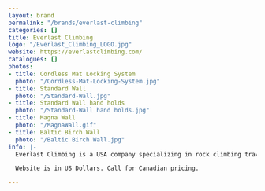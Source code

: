 ```yaml
---
layout: brand
permalink: "/brands/everlast-climbing"
categories: []
title: Everlast Climbing
logo: "/Everlast_Climbing_LOGO.jpg"
website: https://everlastclimbing.com/
catalogues: []
photos:
- title: Cordless Mat Locking System
  photo: "/Cordless-Mat-Locking-System.jpg"
- title: Standard Wall
  photo: "/Standard-Wall.jpg"
- title: Standard Wall hand holds
  photo: "/Standard-Wall hand holds.jpg"
- title: Magna Wall
  photo: "/MagnaWall.gif"
- title: Baltic Birch Wall
  photo: "/Baltic Birch Wall.jpg"
info: |-
  Everlast Climbing is a USA company specializing in rock climbing traverse walls.

  Website is in US Dollars. Call for Canadian pricing.

---
```

